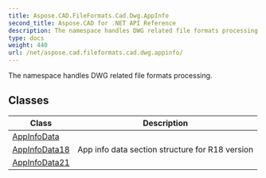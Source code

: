 ```yaml
---
title: Aspose.CAD.FileFormats.Cad.Dwg.AppInfo
second_title: Aspose.CAD for .NET API Reference
description: The namespace handles DWG related file formats processing
type: docs
weight: 440
url: /net/aspose.cad.fileformats.cad.dwg.appinfo/
---
```

The namespace handles DWG related file formats processing.

## Classes

| Class | Description |
| --- | --- |
| [AppInfoData](./appinfodata/) |  |
| [AppInfoData18](./appinfodata18/) | App info data section structure for R18 version |
| [AppInfoData21](./appinfodata21/) |  |


